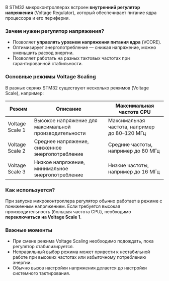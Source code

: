 В STM32 микроконтроллерах встроен **внутренний регулятор напряжения** (Voltage Regulator), который обеспечивает питание ядра процессора и его периферии.

### Зачем нужен регулятор напряжения?

- Позволяет **управлять уровнем напряжения питания ядра** (VCORE).
- Оптимизирует энергопотребление — снижая напряжение, можно уменьшить расход энергии.
- Позволяет работать на разных тактовых частотах при гарантированной стабильности.

### Основные режимы Voltage Scaling

В разных сериях STM32 существуют несколько режимов (Voltage Scale), например:

|Режим|Описание|Максимальная частота CPU|
|---|---|---|
|Voltage Scale 1|Высокое напряжение для максимальной производительности|Максимальная частота, например до 80–120 МГц|
|Voltage Scale 2|Среднее напряжение, сниженное энергопотребление|Средние частоты, например до 80 МГц|
|Voltage Scale 3|Низкое напряжение, минимальное энергопотребление|Низкие частоты, например до 16 МГц|

### Как используется?

При запуске микроконтроллера регулятор обычно работает в режиме с пониженным напряжением. Если требуется высокая производительность (большая частота CPU), необходимо **переключиться на Voltage Scale 1**.

### Важные моменты

- При смене режима Voltage Scaling необходимо подождать, пока регулятор стабилизируется.
- Неправильный выбор режима может привести к нестабильной работе при высоких частотах или избыточному потреблению энергии.
- Обычно вызов настройки напряжения делается до настройки системного тактирования.